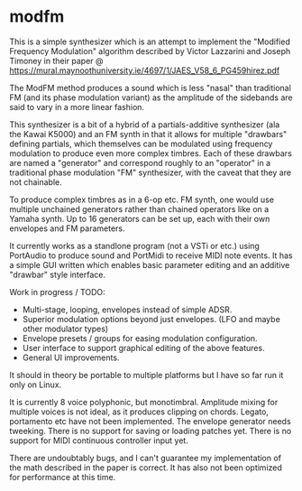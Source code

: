 # modfm

This is a simple synthesizer which is an attempt to implement the "Modified Frequency Modulation" algorithm described by
Victor Lazzarini and Joseph Timoney in their paper
@ https://mural.maynoothuniversity.ie/4697/1/JAES_V58_6_PG459hirez.pdf

The ModFM method produces a sound which is less "nasal" than traditional FM (and its phase modulation variant) as the
amplitude of the sidebands are said to vary in a more linear fashion.

This synthesizer is a bit of a hybrid of a partials-additive synthesizer (ala the Kawai K5000) and an FM synth in that
it allows for multiple "drawbars" defining partials, which themselves can be modulated using frequency modulation to
produce even more complex timbres. Each of these drawbars are named a "generator" and correspond roughly to an "operator"
in a traditional phase modulation "FM" synthesizer, with the caveat that they are not chainable. 

To produce complex timbres as in a 6-op etc. FM synth, one would use multiple unchained generators rather than chained
operators like on a Yamaha synth. Up to 16 generators can be set up, each with their own envelopes and FM parameters.

It currently works as a standlone program (not a VSTi or etc.) using PortAudio to produce sound and PortMidi to
receive MIDI note events. It has a simple GUI written which enables basic parameter editing and an additive "drawbar"
style interface.

Work in progress / TODO:
  * Multi-stage, looping, envelopes instead of simple ADSR.
  * Superior modulation options beyond just envelopes. (LFO and maybe other modulator types)
  * Envelope presets / groups for easing modulation configuration.
  * User interface to support graphical editing of the above features.
  * General UI improvements.
    
It should in theory be portable to multiple platforms but I have so far run it only on Linux.

It is currently 8 voice polyphonic, but monotimbral. Amplitude mixing for multiple voices is not ideal, as it produces
clipping on chords. Legato, portamento etc have not been implemented. The envelope generator needs tweeking. There is no
support for saving or loading patches yet. There is no support for MIDI continuous controller input yet.

There are undoubtably bugs, and I can't guarantee my implementation of the math described in the paper is correct. It
has also not been optimized for performance at this time.

